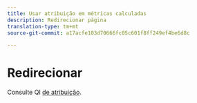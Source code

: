 ```yaml
---
title: Usar atribuição em métricas calculadas
description: Redirecionar página
translation-type: tm+mt
source-git-commit: a17acfe103d70666fc05c601f8ff249ef4be6d8c

---
```



# Redirecionar

Consulte QI [de atribuição](../c-panels/attribution/attribution.md).
